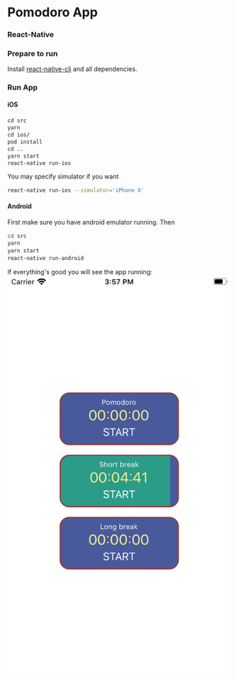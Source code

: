 # Pomodoro App

### React-Native

### Prepare to run

Install [react-native-cli](https://facebook.github.io/react-native/docs/getting-started) and all dependencies.

### Run App

#### iOS
```
cd src
yarn
cd ios/
pod install
cd ..
yarn start
react-native run-ios
```

You may specify simulator if you want
```bash
react-native run-ios --simulator='iPhone 8'
```

#### Android
First make sure you have android emulator running. Then 
```bash
cd src
yarn
yarn start
react-native run-android
```

If everything's good you will see the app running:
![alt text][short_break]

[short_break]: images/short_break.png "App with short break started"
